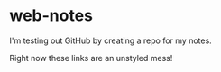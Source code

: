 # web-notes
I'm testing out GitHub by creating a repo for my notes. 

Right now these links are an unstyled mess! 

